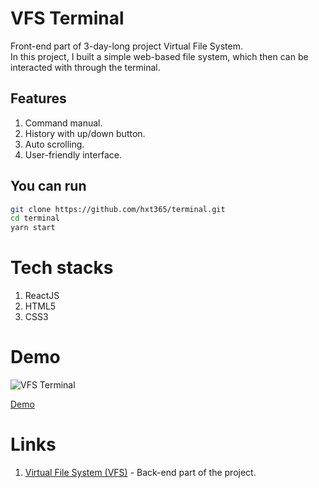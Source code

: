 # VFS Terminal

Front-end part of 3-day-long project Virtual File System.  
In this project, I built a simple web-based file system, which then can be interacted with through the terminal.

## Features

1. Command manual.
2. History with up/down button.
3. Auto scrolling.
4. User-friendly interface.

## You can run

```bash
git clone https://github.com/hxt365/terminal.git
cd terminal
yarn start
```

# Tech stacks

1. ReactJS
2. HTML5
3. CSS3

# Demo

![VFS Terminal](https://user-images.githubusercontent.com/16115992/105859089-2cec9980-5ffd-11eb-8d5d-5a1975bbe72d.png)

[Demo](https://vfs-system.herokuapp.com/)

# Links

1. [Virtual File System (VFS)](https://github.com/hxt365/VirtualFileSystem) - Back-end part of the project.

